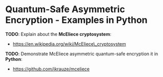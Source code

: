 # Quantum-Safe Asymmetric Encryption - Examples in Python

**TODO**: Explain about the **McEliece cryptosystem**:

* https://en.wikipedia.org/wiki/McEliece\_cryptosystem

**TODO**: Demonstrate McEliece asymmetric quantum-safe encryption it in **Python**:

* https://github.com/jkrauze/mceliece








